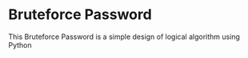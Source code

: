 # Bruteforce Password
 
This Bruteforce Password is a simple design of logical algorithm using Python
